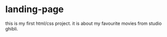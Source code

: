 # landing-page
this is my first html/css project.
it is about my favourite movies from studio ghibli.